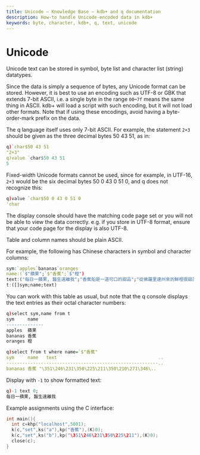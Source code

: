 ```yaml
---
title: Unicode – Knowledge Base – kdb+ and q documentation
description: How-to handle Unicode-encoded data in kdb+
keywords: byte, character, kdb+, q, text, unicode
---
```

# Unicode





Unicode text can be stored in symbol, byte list and character list (string) datatypes.

Since the data is simply a sequence of bytes, any Unicode format can be stored. However, it is best to use an encoding such as UTF-8 or GBK that extends 7-bit ASCII, i.e. a single byte in the range `00`–`7f` means the same thing in ASCII. kdb+ will load a script with such encoding, but it will not load other formats. Note that if using these encodings, avoid having a byte-order-mark prefix on the data.

The q language itself uses only 7-bit ASCII. For example, the statement `2+3` should be given as the three decimal bytes 50 43 51, as in:

```q
q)`char$50 43 51
"2+3"
q)value `char$50 43 51
5
```

Fixed-width Unicode formats cannot be used, since for example, in UTF-16, `2+3` would be the six decimal bytes 50 0 43 0 51 0, and q does not recognize this:

```q
q)value `char$50 0 43 0 51 0
'char
```

The display console should have the matching code page set or you will not be able to view the data correctly. e.g. if you store in UTF-8 format, ensure that your code page for the display is also UTF-8.

Table and column names should be plain ASCII.

For example, the following has Chinese characters in symbol and character columns:

```q
sym:`apples`bananas`oranges
name:(`$"蘋果";`$"香蕉";`$"橙")
text:("每日一蘋果, 醫生遠離我";"香蕉船是一道可口的甜品";"從佛羅里達州來的鮮橙很甜美")
t:([]sym;name;text)
```

You can work with this table as usual, but note that the q console displays the text entries as their octal character numbers:

```q
q)select sym,name from t
sym     name
--------------
apples  蘋果
bananas 香蕉
oranges 橙

q)select from t where name=`$"香蕉"
sym     name   text                                      ..
---------------------------------------------------------..
bananas 香蕉 "\351\246\231\350\225\211\350\210\271\346\..
```

Display with `-1` to show formatted text:

```q
q)-1 text 0;
每日一蘋果, 醫生遠離我
```

Example assignments using the C interface:

```c
int main(){
  int c=khp("localhost",5001);
  k(c,"set",ks("a"),kp("香蕉"),(K)0);
  k(c,"set",ks("b"),kp("\351\246\231\350\225\211"),(K)0);
  close(c);
}
```


